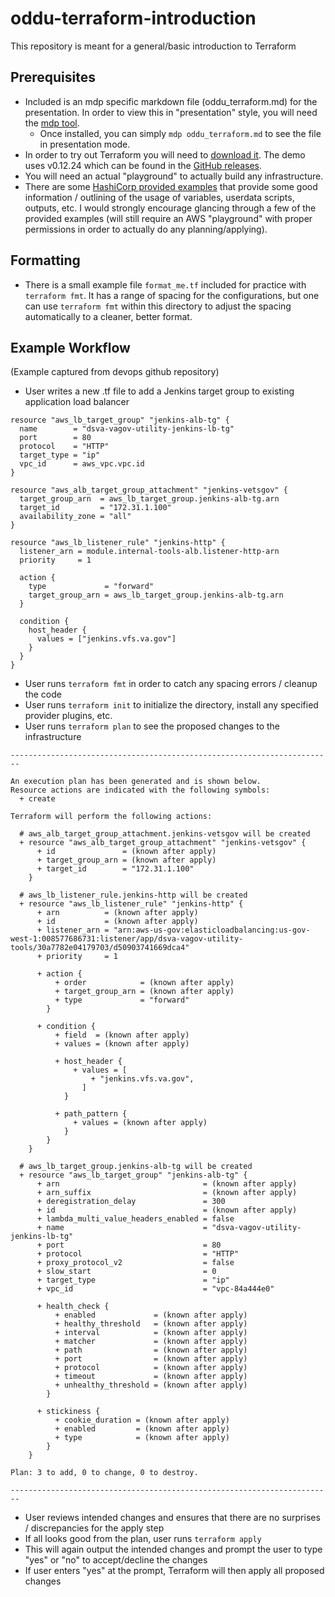 # oddu-terraform-introduction
This repository is meant for a general/basic introduction to Terraform

## Prerequisites

- Included is an mdp specific markdown file (oddu_terraform.md) for the presentation. In order to view this in "presentation" style, you will need the [mdp tool](https://github.com/visit1985/mdp).
  - Once installed, you can simply `mdp oddu_terraform.md` to see the file in presentation mode.
- In order to try out Terraform you will need to [download it](https://www.terraform.io/downloads.html). The demo uses v0.12.24 which can be found in the [GitHub releases](https://github.com/hashicorp/terraform/releases).
- You will need an actual "playground" to actually build any infrastructure. 
- There are some [HashiCorp provided examples](https://github.com/terraform-providers/terraform-provider-aws/tree/master/examples) that provide some good information / outlining of the usage of variables, userdata scripts, outputs, etc. I would strongly encourage glancing through a few of the provided examples (will still require an AWS "playground" with proper permissions in order to actually do any planning/applying). 

## Formatting

- There is a small example file `format_me.tf` included for practice with `terraform fmt`. It has a range of spacing for the configurations, but one can use `terraform fmt` within this directory to adjust the spacing automatically to a cleaner, better format.

## Example Workflow

(Example captured from devops github repository)
- User writes a new .tf file to add a Jenkins target group to existing application load balancer
```
resource "aws_lb_target_group" "jenkins-alb-tg" {
  name        = "dsva-vagov-utility-jenkins-lb-tg"
  port        = 80
  protocol    = "HTTP"
  target_type = "ip"
  vpc_id      = aws_vpc.vpc.id
}

resource "aws_alb_target_group_attachment" "jenkins-vetsgov" {
  target_group_arn  = aws_lb_target_group.jenkins-alb-tg.arn
  target_id         = "172.31.1.100"
  availability_zone = "all"
}

resource "aws_lb_listener_rule" "jenkins-http" {
  listener_arn = module.internal-tools-alb.listener-http-arn
  priority     = 1

  action {
    type             = "forward"
    target_group_arn = aws_lb_target_group.jenkins-alb-tg.arn
  }

  condition {
    host_header {
      values = ["jenkins.vfs.va.gov"]
    }
  }
}

```
- User runs `terraform fmt` in order to catch any spacing errors / cleanup the code
- User runs `terraform init` to initialize the directory, install any specified provider plugins, etc.
- User runs `terraform plan` to see the proposed changes to the infrastructure
```
------------------------------------------------------------------------

An execution plan has been generated and is shown below.
Resource actions are indicated with the following symbols:
  + create

Terraform will perform the following actions:

  # aws_alb_target_group_attachment.jenkins-vetsgov will be created
  + resource "aws_alb_target_group_attachment" "jenkins-vetsgov" {
      + id               = (known after apply)
      + target_group_arn = (known after apply)
      + target_id        = "172.31.1.100"
    }

  # aws_lb_listener_rule.jenkins-http will be created
  + resource "aws_lb_listener_rule" "jenkins-http" {
      + arn          = (known after apply)
      + id           = (known after apply)
      + listener_arn = "arn:aws-us-gov:elasticloadbalancing:us-gov-west-1:008577686731:listener/app/dsva-vagov-utility-tools/30a7782e04179703/d50903741669dca4"
      + priority     = 1

      + action {
          + order            = (known after apply)
          + target_group_arn = (known after apply)
          + type             = "forward"
        }

      + condition {
          + field  = (known after apply)
          + values = (known after apply)

          + host_header {
              + values = [
                  + "jenkins.vfs.va.gov",
                ]
            }

          + path_pattern {
              + values = (known after apply)
            }
        }
    }

  # aws_lb_target_group.jenkins-alb-tg will be created
  + resource "aws_lb_target_group" "jenkins-alb-tg" {
      + arn                                = (known after apply)
      + arn_suffix                         = (known after apply)
      + deregistration_delay               = 300
      + id                                 = (known after apply)
      + lambda_multi_value_headers_enabled = false
      + name                               = "dsva-vagov-utility-jenkins-lb-tg"
      + port                               = 80
      + protocol                           = "HTTP"
      + proxy_protocol_v2                  = false
      + slow_start                         = 0
      + target_type                        = "ip"
      + vpc_id                             = "vpc-84a444e0"

      + health_check {
          + enabled             = (known after apply)
          + healthy_threshold   = (known after apply)
          + interval            = (known after apply)
          + matcher             = (known after apply)
          + path                = (known after apply)
          + port                = (known after apply)
          + protocol            = (known after apply)
          + timeout             = (known after apply)
          + unhealthy_threshold = (known after apply)
        }

      + stickiness {
          + cookie_duration = (known after apply)
          + enabled         = (known after apply)
          + type            = (known after apply)
        }
    }

Plan: 3 to add, 0 to change, 0 to destroy.

------------------------------------------------------------------------
```
- User reviews intended changes and ensures that there are no surprises / discrepancies for the apply step
- If all looks good from the plan, user runs `terraform apply`
- This will again output the intended changes and prompt the user to type "yes" or "no" to accept/decline the changes
- If user enters "yes" at the prompt, Terraform will then apply all proposed changes
